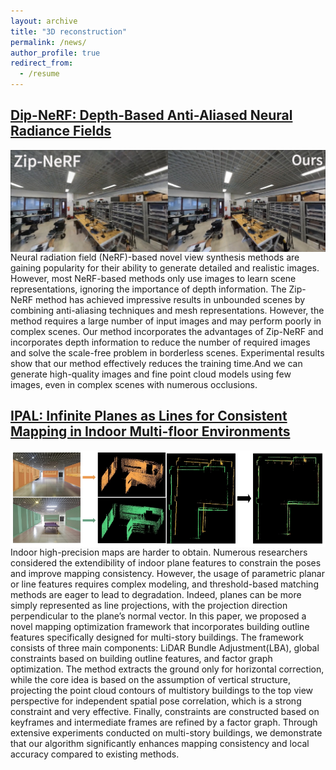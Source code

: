 ```yaml
---
layout: archive
title: "3D reconstruction"
permalink: /news/
author_profile: true
redirect_from:
  - /resume
---
```


## [Dip-NeRF: Depth-Based Anti-Aliased Neural Radiance Fields](https://qinshihao12.github.io/Dip-NeRF/ "悬停显示")
[<img  align="left" src="https://github.com/nimtecv/nimtecv.github.io/raw/master//images/333.png"   width="1000px" />](https://qinshihao12.github.io/Dip-NeRF/ "悬停显示")
Neural radiation field (NeRF)-based novel view synthesis methods are gaining popularity for their ability to generate detailed and realistic images. However, most NeRF-based methods only use images to learn scene representations, ignoring the importance of depth information. The Zip-NeRF method has achieved impressive results in unbounded scenes by combining anti-aliasing techniques and mesh representations. However, the method requires a large number of input images and may perform poorly in complex scenes. Our method incorporates the advantages of Zip-NeRF and incorporates depth information to reduce the number of required images and solve the scale-free problem in borderless scenes. Experimental results show that our method effectively reduces the training time.And we can generate high-quality images and fine point cloud models using few images, even in complex scenes with numerous occlusions.


## [IPAL: Infinite Planes as Lines for Consistent Mapping in Indoor Multi-floor Environments](https://zxczhai.github.io/IPAL/) 
[<img  align="left" src="https://github.com/nimtecv/nimtecv.github.io/raw/master//images/jin.png"   width="1000px" />](https://zxczhai.github.io/IPAL/ "悬停显示") 
Indoor high-precision maps are harder to obtain. Numerous researchers considered the extendibility of indoor plane features to constrain the poses and improve mapping consistency. However, the usage of parametric planar or line features requires complex modeling, and threshold-based matching methods are eager to lead to degradation. Indeed, planes can be more simply represented as line projections, with the projection direction perpendicular to the plane’s normal vector. In this paper, we proposed a novel mapping optimization framework that incorporates building outline features specifically designed for multi-story buildings. The framework consists of three main components: LiDAR Bundle Adjustment(LBA), global constraints based on building outline features, and factor graph optimization. The method extracts the ground only for horizontal correction, while the core idea is based on the assumption of vertical structure, projecting the point cloud contours of multistory buildings to the top view perspective for independent spatial pose correlation, which is a strong constraint and very effective. Finally, constraints are constructed based on keyframes and intermediate frames are refined by a factor graph. Through extensive experiments conducted on multi-story buildings, we demonstrate that our algorithm significantly enhances mapping consistency and local accuracy compared to existing methods.

